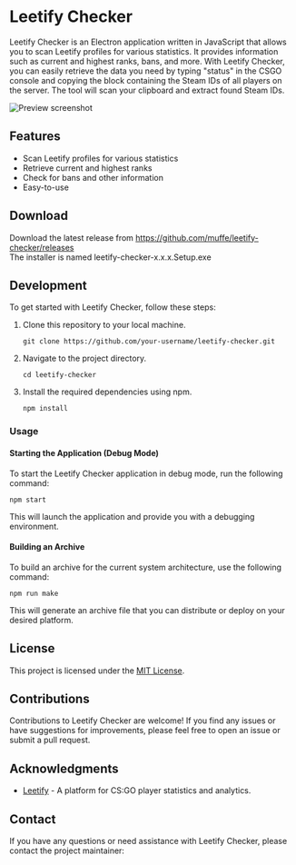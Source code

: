 # Leetify Checker

Leetify Checker is an Electron application written in JavaScript that allows you to scan Leetify profiles for various statistics. It provides information such as current and highest ranks, bans, and more. With Leetify Checker, you can easily retrieve the data you need by typing "status" in the CSGO console and copying the block containing the Steam IDs of all players on the server.
The tool will scan your clipboard and extract found Steam IDs.

![Preview screenshot](https://i.imgur.com/mCt0J7c.png)

## Features

- Scan Leetify profiles for various statistics
- Retrieve current and highest ranks
- Check for bans and other information
- Easy-to-use

## Download
Download the latest release from https://github.com/muffe/leetify-checker/releases   
The installer is named leetify-checker-x.x.x.Setup.exe

## Development

To get started with Leetify Checker, follow these steps:

1. Clone this repository to your local machine.
   ```shell
   git clone https://github.com/your-username/leetify-checker.git
   ```

2. Navigate to the project directory.
   ```shell
   cd leetify-checker
   ```

3. Install the required dependencies using npm.
   ```shell
   npm install
   ```

### Usage

#### Starting the Application (Debug Mode)

To start the Leetify Checker application in debug mode, run the following command:

```shell
npm start
```

This will launch the application and provide you with a debugging environment.

#### Building an Archive

To build an archive for the current system architecture, use the following command:

```shell
npm run make
```

This will generate an archive file that you can distribute or deploy on your desired platform.

## License

This project is licensed under the [MIT License](./LICENSE).

## Contributions

Contributions to Leetify Checker are welcome! If you find any issues or have suggestions for improvements, please feel free to open an issue or submit a pull request.

## Acknowledgments

- [Leetify](https://leetify.com) - A platform for CS:GO player statistics and analytics.

## Contact

If you have any questions or need assistance with Leetify Checker, please contact the project maintainer:
